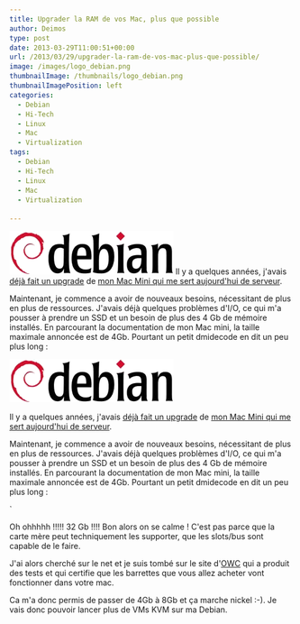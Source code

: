 ```yaml
---
title: Upgrader la RAM de vos Mac, plus que possible
author: Deimos
type: post
date: 2013-03-29T11:00:51+00:00
url: /2013/03/29/upgrader-la-ram-de-vos-mac-plus-que-possible/
image: /images/logo_debian.png
thumbnailImage: /thumbnails/logo_debian.png
thumbnailImagePosition: left
categories:
  - Debian
  - Hi-Tech
  - Linux
  - Mac
  - Virtualization
tags:
  - Debian
  - Hi-Tech
  - Linux
  - Mac
  - Virtualization

---
```

![debian_logo](/images/logo_debian.png)
Il y a quelques années, j'avais [déjà fait un upgrade](http://blog.deimos.fr/?p=337) de [mon Mac Mini qui me sert aujourd'hui de serveur](http://blog.deimos.fr/?p=985).

Maintenant, je commence a avoir de nouveaux besoins, nécessitant de plus en plus de ressources. J'avais déjà quelques problèmes d'I/O, ce qui m'a pousser à prendre un SSD et un besoin de plus des 4 Gb de mémoire installés. En parcourant la documentation de mon Mac mini, la taille maximale annoncée est de 4Gb. Pourtant un petit dmidecode en dit un peu plus long :
  
![debian_logo](/images/logo_debian.png)

Il y a quelques années, j'avais [déjà fait un upgrade](http://blog.deimos.fr/?p=337) de [mon Mac Mini qui me sert aujourd'hui de serveur](http://blog.deimos.fr/?p=985).

Maintenant, je commence a avoir de nouveaux besoins, nécessitant de plus en plus de ressources. J'avais déjà quelques problèmes d'I/O, ce qui m'a pousser à prendre un SSD et un besoin de plus des 4 Gb de mémoire installés. En parcourant la documentation de mon Mac mini, la taille maximale annoncée est de 4Gb. Pourtant un petit dmidecode en dit un peu plus long :
  
` 
  
Oh ohhhhh !!!!! 32 Gb !!!! Bon alors on se calme ! C'est pas parce que la carte mère peut techniquement les supporter, que les slots/bus sont capable de le faire.
  
J'ai alors cherché sur le net et je suis tombé sur le site d'[OWC](http://eshop.macsales.com/item/Other%20World%20Computing/8566DDR3S8GP/) qui a produit des tests et qui certifie que les barrettes que vous allez acheter vont fonctionner dans votre mac.

Ca m'a donc permis de passer de 4Gb à 8Gb et ça marche nickel :-). Je vais donc pouvoir lancer plus de VMs KVM sur ma Debian.